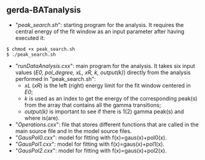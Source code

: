 ## gerda-BATanalysis
* "_peak_search.sh_": starting program for the analysis. It requires the central energy of the fit window as an input parameter after having executed it:
```
$ chmod +x peak_search.sh 
$ ./peak_search.sh 
```
* "_runDataAnalysis.cxx_": main program for the analysis. It takes six input values (_E0, pol_degree, xL, xR, k, output(k)_) directly from the analysis performed in "peak_search.sh":
  * _xL_ (_xR_) is the left (right) energy limit for the fit window centered in _E0_;
  * _k_ is used as an index to get the energy of the corresponding peak(s) from the array that contains all the gamma transitions;
  * _output(k)_ is important to see if there is 1(2) gamma peak(s) and where is(are).
* "_Operations.cxx_": file that stores different functions that are called in the main source file and in the model source files.
* "_GausPol0.cxx_": model for fitting with f(x)=gaus(x)+pol0(x).
* "_GausPol1.cxx_": model for fitting with f(x)=gaus(x)+pol1(x).
* "_GausPol2.cxx_": model for fitting with f(x)=gaus(x)+pol2(x).
